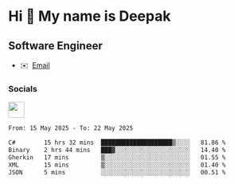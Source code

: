 Hi 👋 My name is Deepak
=======================

Software Engineer
-----------------
* ✉️  [Email](mailto:kumar.neu19@gmail.com)


### Socials

<p align="left"><a href="https://www.linkedin.com/in/deepak94kumar" target="_blank" rel="noreferrer"><img src="https://raw.githubusercontent.com/danielcranney/readme-generator/main/public/icons/socials/linkedin.svg" width="32" height="32" /></a></p>

<!--START_SECTION:waka-->

```txt
From: 15 May 2025 - To: 22 May 2025

C#        15 hrs 32 mins  ████████████████████▒░░░░   81.86 %
Binary    2 hrs 44 mins   ███▓░░░░░░░░░░░░░░░░░░░░░   14.40 %
Gherkin   17 mins         ▒░░░░░░░░░░░░░░░░░░░░░░░░   01.55 %
XML       15 mins         ▒░░░░░░░░░░░░░░░░░░░░░░░░   01.40 %
JSON      5 mins          ░░░░░░░░░░░░░░░░░░░░░░░░░   00.51 %
```

<!--END_SECTION:waka-->
